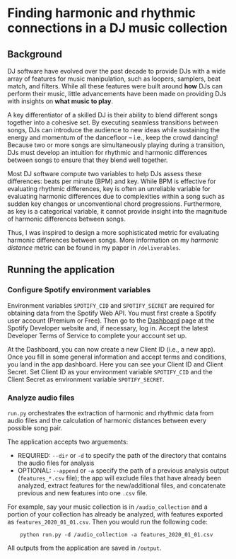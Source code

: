 # Finding harmonic and rhythmic connections in a DJ music collection

## Background

DJ software have evolved over the past decade to provide DJs with a wide array of features for music manipulation, such as loopers, samplers, beat match, and filters. While all these features were built around **how** DJs can perform their music, little advancements have been made on providing DJs with insights on **what music to play**.

A key differentiator of a skilled DJ is their ability to blend different songs together into a cohesive set. By executing seamless transitions between songs, DJs can introduce the audience to new ideas while sustaining the energy and momentum of the dancefloor – i.e., keep the crowd dancing! Because two or more songs are simultaneously playing during a transition, DJs must develop an intuition for rhythmic and harmonic differences between songs to ensure that they blend well together. 

Most DJ software compute two variables to help DJs assess these differences: beats per minute (BPM) and key. While BPM is effective for evaluating rhythmic differences, key is often an unreliable variable for evaluating harmonic differences due to complexities within a song such as sudden key changes or unconventional chord progressions. Furthermore, as key is a categorical variable, it cannot provide insight into the magnitude of harmonic differences between songs.

Thus, I was inspired to design a more sophisticated metric for evaluating harmonic differences between songs. More information on my *harmonic distance* metric can be found in my paper in `/deliverables`.

## Running the application

### Configure Spotify environment variables

Environment variables `SPOTIFY_CID` and `SPOTIFY_SECRET` are required for obtaining data from the Spotify Web API. You must first create a Spotify user account (Premium or Free). Then go to the [Dashboard](https://developer.spotify.com/dashboard) page at the Spotify Developer website and, if necessary, log in. Accept the latest Developer Terms of Service to complete your account set up.

At the Dashboard, you can now create a new Client ID (i.e., a new app). Once you fill in some general information and accept terms and conditions, you land in the app dashboard. Here you can see your Client ID and Client Secret. Set Client ID as your environment variable `SPOTIFY_CID` and the Client Secret as environment variable `SPOTIFY_SECRET`.

### Analyze audio files
`run.py` orchestrates the extraction of harmonic and rhythmic data from audio files and the calculation of harmonic distances between every possible song pair. 

The application accepts two arguements:
- REQUIRED: `--dir` or `-d` to specify the path of the directory that contains the audio files for analysis
- OPTIONAL: `--append` or `-a` specify the path of a previous analysis output (`features_*.csv` file); the app will exclude files that have already been analyzed, extract features for the new/additional files, and concatenate previous and new features into one `.csv` file.

For example, say your music collection is in `/audio_collection` and a portion of your collection has already be analyzed, with features exported as `features_2020_01_01.csv`. Then you would run the following code:

        python run.py -d /audio_collection -a features_2020_01_01.csv
        
All outputs from the application are saved in `/output`. 
